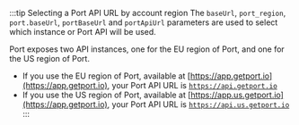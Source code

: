 :::tip Selecting a Port API URL by account region
The `baseUrl`, `port_region`, `port.baseUrl`, `portBaseUrl` and `portApiUrl` parameters are used to select which instance or Port API will be used.

Port exposes two API instances, one for the EU region of Port, and one for the US region of Port.

- If you use the EU region of Port, available at [https://app.getport.io](https://app.getport.io), your Port API URL is [`https://api.getport.io`](https://api.getport.io)
- If you use the US region of Port, available at [https://app.us.getport.io](https://app.getport.io), your Port API URL is [`https://api.us.getport.io`](https://api.us.getport.io)
:::